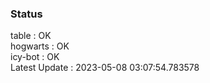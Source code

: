 ### Status


table : OK  
hogwarts : OK  
icy-bot : OK  
Latest Update : 2023-05-08 03:07:54.783578
